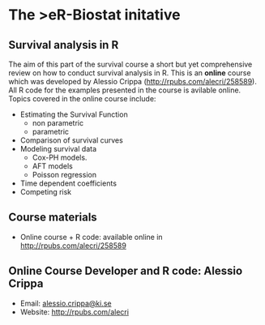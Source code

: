 # The >eR-Biostat initative
## Survival analysis in R

The aim of this part of the survival course a short but yet comprehensive review on how to conduct survival analysis in R.  This is an **online** course which was developed by Alessio Crippa (http://rpubs.com/alecri/258589). All R code for the examples presented in the course is avilable online. 
Topics covered in the online course include:

* Estimating the Survival Function
    + non parametric
    + parametric 
* Comparison of survival curves
* Modeling survival data
    + Cox-PH models.
    + AFT models
    + Poisson regression 
* Time dependent coefficients
* Competing risk

## Course materials

* Online course + R code: available online in http://rpubs.com/alecri/258589

## Online Course Developer and R code: Alessio Crippa
 * Email: alessio.crippa@ki.se
 * Website: http://rpubs.com/alecri
 
